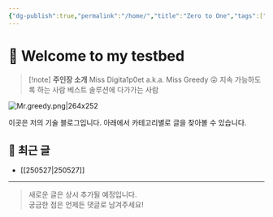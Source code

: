 ```yaml
---
{"dg-publish":true,"permalink":"/home/","title":"Zero to One","tags":["gardenEntry"],"dgShowLocalGraph":true,"dgShowFileTree":true,"dgEnableSearch":true,"dgShowToc":true,"created":"2025-05-27T13:25:46.129+09:00","updated":"2025-05-27T22:37:23.328+09:00"}
---
```


# 👋 Welcome to my testbed

> [!note] **주인장 소개**
> Miss Digita1p0et a.k.a. Miss Greedy 😜
> 지속 가능하도록 하는 사람
> 베스트 솔루션에 다가가는 사람
> 
![Mr.greedy.png|264x252](/img/user/Mr.greedy.png)


이곳은 저의 기술 블로그입니다.
아래에서 카테고리별로 글을 찾아볼 수 있습니다.


## 📂 최근 글

- [[250527\|250527]]
---

> 새로운 글은 상시 추가될 예정입니다.  
> 궁금한 점은 언제든 댓글로 남겨주세요!
